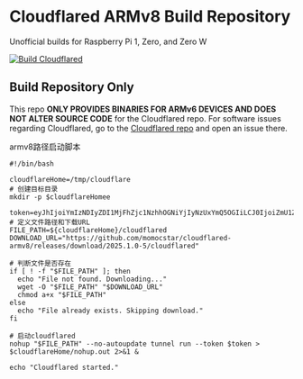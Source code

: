 # Cloudflared ARMv8 Build Repository

Unofficial builds for Raspberry Pi 1, Zero, and Zero W

[![Build Cloudflared](https://github.com/IndraGunawan/cloudflared-armv6/actions/workflows/build.yaml/badge.svg)](https://github.com/IndraGunawan/cloudflared-armv6/actions/workflows/build.yaml)

## Build Repository Only

This repo **ONLY PROVIDES BINARIES FOR ARMv6 DEVICES AND DOES NOT ALTER SOURCE CODE** for the Cloudflared repo. For software issues regarding Cloudflared, go to the [Cloudflared repo](https://github.com/cloudflare/cloudflared) and open an issue there.

armv8路径启动脚本
```
#!/bin/bash

cloudflareHome=/tmp/cloudflare
# 创建目标目录
mkdir -p $cloudflareHomee

token=eyJhIjoiYmIzNDIyZDI1MjFhZjc1NzhhOGNiYjIyNzUxYmQ5OGIiLCJ0IjoiZmU1ZGJhNTAtMTg1NC00MmQ5LTlmNWUtOThkM2Q5OWU5NDdhIiwicyI6IlpUbGhNR1ZrTkdRdFpEQTNOeTAwWXpWbUxXSmhOR0l0TlRNeVpUTTRPV0UxWmpnMCJ9
# 定义文件路径和下载URL
FILE_PATH=${cloudflareHome}/cloudflared
DOWNLOAD_URL="https://github.com/momocstar/cloudflared-armv8/releases/download/2025.1.0-5/cloudflared"

# 判断文件是否存在
if [ ! -f "$FILE_PATH" ]; then
  echo "File not found. Downloading..."
  wget -O "$FILE_PATH" "$DOWNLOAD_URL"
  chmod a+x "$FILE_PATH"
else
  echo "File already exists. Skipping download."
fi

# 启动cloudflared
nohup "$FILE_PATH" --no-autoupdate tunnel run --token $token > $cloudflareHome/nohup.out 2>&1 &

echo "Cloudflared started."
```
